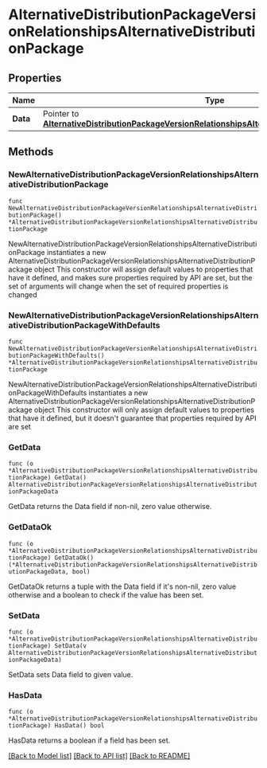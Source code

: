 # AlternativeDistributionPackageVersionRelationshipsAlternativeDistributionPackage

## Properties

Name | Type | Description | Notes
------------ | ------------- | ------------- | -------------
**Data** | Pointer to [**AlternativeDistributionPackageVersionRelationshipsAlternativeDistributionPackageData**](AlternativeDistributionPackageVersionRelationshipsAlternativeDistributionPackageData.md) |  | [optional] 

## Methods

### NewAlternativeDistributionPackageVersionRelationshipsAlternativeDistributionPackage

`func NewAlternativeDistributionPackageVersionRelationshipsAlternativeDistributionPackage() *AlternativeDistributionPackageVersionRelationshipsAlternativeDistributionPackage`

NewAlternativeDistributionPackageVersionRelationshipsAlternativeDistributionPackage instantiates a new AlternativeDistributionPackageVersionRelationshipsAlternativeDistributionPackage object
This constructor will assign default values to properties that have it defined,
and makes sure properties required by API are set, but the set of arguments
will change when the set of required properties is changed

### NewAlternativeDistributionPackageVersionRelationshipsAlternativeDistributionPackageWithDefaults

`func NewAlternativeDistributionPackageVersionRelationshipsAlternativeDistributionPackageWithDefaults() *AlternativeDistributionPackageVersionRelationshipsAlternativeDistributionPackage`

NewAlternativeDistributionPackageVersionRelationshipsAlternativeDistributionPackageWithDefaults instantiates a new AlternativeDistributionPackageVersionRelationshipsAlternativeDistributionPackage object
This constructor will only assign default values to properties that have it defined,
but it doesn't guarantee that properties required by API are set

### GetData

`func (o *AlternativeDistributionPackageVersionRelationshipsAlternativeDistributionPackage) GetData() AlternativeDistributionPackageVersionRelationshipsAlternativeDistributionPackageData`

GetData returns the Data field if non-nil, zero value otherwise.

### GetDataOk

`func (o *AlternativeDistributionPackageVersionRelationshipsAlternativeDistributionPackage) GetDataOk() (*AlternativeDistributionPackageVersionRelationshipsAlternativeDistributionPackageData, bool)`

GetDataOk returns a tuple with the Data field if it's non-nil, zero value otherwise
and a boolean to check if the value has been set.

### SetData

`func (o *AlternativeDistributionPackageVersionRelationshipsAlternativeDistributionPackage) SetData(v AlternativeDistributionPackageVersionRelationshipsAlternativeDistributionPackageData)`

SetData sets Data field to given value.

### HasData

`func (o *AlternativeDistributionPackageVersionRelationshipsAlternativeDistributionPackage) HasData() bool`

HasData returns a boolean if a field has been set.


[[Back to Model list]](../README.md#documentation-for-models) [[Back to API list]](../README.md#documentation-for-api-endpoints) [[Back to README]](../README.md)


